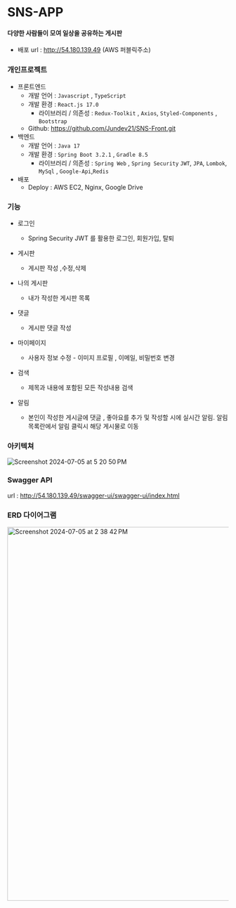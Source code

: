 # SNS-APP
#### 다양한 사람들이 모여 일상을 공유하는 게시판
- 배포 url : http://54.180.139.49 (AWS 퍼블릭주소)
  
### 개인프로젝트
- 프론트엔드
    - 개발 언어 : `Javascript` , `TypeScript`
    - 개발 환경 : `React.js 17.0`
        - 라이브러리 / 의존성 : `Redux-Toolkit` , `Axios`, `Styled-Components` , `Bootstrap`
    - Github: https://github.com/Jundev21/SNS-Front.git
- 백엔드
    - 개발 언어 : `Java 17`
    - 개발 환경 : `Spring Boot 3.2.1`  , `Gradle 8.5`
        - 라이브러리 / 의존성 : `Spring Web` , `Spring Security` `JWT`, `JPA`, `Lombok`, `MySql` , `Google-Api`,`Redis`
- 배포
    - Deploy : AWS EC2, Nginx, Google Drive

### 기능
- 로그인 
  - Spring Security JWT 를 활용한 로그인, 회원가입, 탈퇴

- 게시판 
  - 게시판 작성 ,수정,삭제

- 나의 게시판 
  - 내가 작성한 게시판 목록

- 댓글 
  - 게시판 댓글 작성

- 마이페이지 
  - 사용자 정보 수정 - 이미지 프로필 , 이메일, 비밀번호 변경

- 검색 
  - 제목과 내용에 포함된 모든 작성내용 검색

- 알림 
  - 본인이 작성한 게시글에 댓글 , 좋아요를 추가 및 작성할 시에 실시간 알림. 알림 목록란에서 알림 클릭시 해당 게시물로 이동

### 아키텍쳐 

![Screenshot 2024-07-05 at 5 20 50 PM](https://github.com/Jundev21/SNS-Back/assets/55421772/5d679b5a-d00f-4f04-aee0-a8f4b172e535)

### Swagger API

url : http://54.180.139.49/swagger-ui/swagger-ui/index.html

### ERD 다이어그램
<img width="851" alt="Screenshot 2024-07-05 at 2 38 42 PM" src="https://github.com/Jundev21/SNS-APP/assets/55421772/69d6921a-925e-45b4-88a2-1b9bcf46804f">


